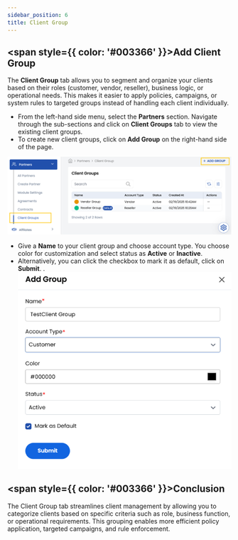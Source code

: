 ```yaml
---
sidebar_position: 6
title: Client Group
---
```


## <span style={{ color: '#003366' }}>Add Client Group</span>

The **Client Group** tab allows you to segment and organize your clients based on their roles (customer, vendor, reseller), business logic, or operational needs. This makes it easier to apply policies, campaigns, or system rules to targeted groups instead of handling each client individually.

- From the left-hand side menu, select the **Partners** section. Navigate through the sub-sections and click on **Client Groups** tab to view the existing client groups.
- To create new client groups, click on **Add Group** on the right-hand side of the page.

![Invite Client Details](images/client_groups_1.png)

- Give a **Name** to your client group and choose account type. You choose color for customization and select status as **Active** or **Inactive**. 
- Alternatively, you can click the checkbox to mark it as default, click on **Submit**.
.
![Invite Client Details](images/client_groups_2.png)

## <span style={{ color: '#003366' }}>Conclusion</span>

The Client Group tab streamlines client management by allowing you to categorize clients based on specific criteria such as role, business function, or operational requirements. This grouping enables more efficient policy application, targeted campaigns, and rule enforcement.